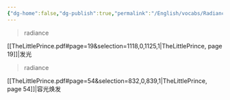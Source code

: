 ```yaml
---
{"dg-home":false,"dg-publish":true,"permalink":"/English/vocabs/Radiance/","dgPassFrontmatter":true}
---
```



> radiance

[[TheLittlePrince.pdf#page=19&selection=1118,0,1125,1|TheLittlePrince, page 19]]|发光

> radiance

[[TheLittlePrince.pdf#page=54&selection=832,0,839,1|TheLittlePrince, page 54]]|容光焕发